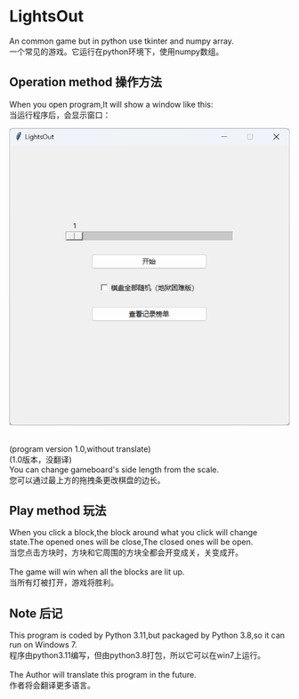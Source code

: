# LightsOut
An common game but in python use tkinter and numpy array.<br>
一个常见的游戏。它运行在python环境下，使用numpy数组。

## Operation method  操作方法
When you open program,It will show a window like this:<br>
当运行程序后，会显示窗口：<br>

![windowimage](windowimageforREADME.png)

<br>(program version 1.0,without translate)<br>(1.0版本，没翻译)<br>
You can change gameboard's side length from the scale.<br>
您可以通过最上方的拖拽条更改棋盘的边长。

## Play method  玩法
When you click a block,the block around what you click will change state.The opened ones will be close,The closed ones will be open.<br>
当您点击方块时，方块和它周围的方块全都会开变成关，关变成开。<br><br>
The game will win when all the blocks are lit up.<br>
当所有灯被打开，游戏将胜利。

## Note 后记
This program is coded by Python 3.11,but packaged by Python 3.8,so it can run on Windows 7.<br>
程序由python3.11编写，但由python3.8打包，所以它可以在win7上运行。<br><br>
The Author will translate this program in the future.<br>
作者将会翻译更多语言。
